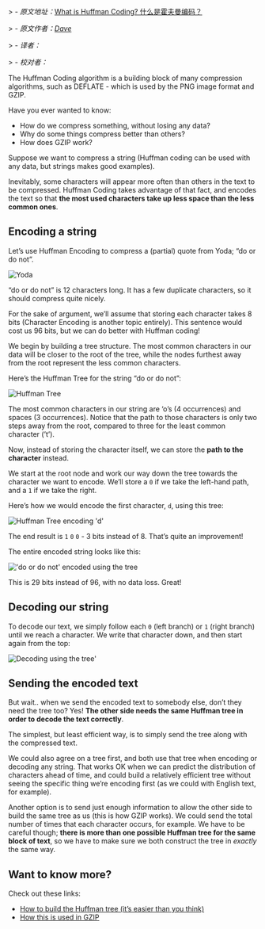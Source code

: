 \> -  *原文地址：*[What is Huffman Coding?  什么是霍夫曼编码？](https://www.baseclass.io/huffman-coding/)

\> -  *原文作者：[Dave](https://www.twitter.com/davejsaunders)*

\> -  *译者：* 

\> -  *校对者：*



The Huffman Coding algorithm is a building block of many compression algorithms, such as DEFLATE - which is used by the PNG image format and GZIP.

Have you ever wanted to know:

-   How do we compress something, without losing any data?
-   Why do some things compress better than others?
-   How does GZIP work?

Suppose we want to compress a string (Huffman coding can be used with any data, but strings makes good examples).

Inevitably, some characters will appear more often than others in the text to be compressed. Huffman Coding takes advantage of that fact, and encodes the text so that **the most used characters take up less space than the less common ones**.

## Encoding a string

Let’s use Huffman Encoding to compress a (partial) quote from Yoda; “do or do not”.

![Yoda](https://www.baseclass.io/huffman-coding/yoda.png)

“do or do not” is 12 characters long. It has a few duplicate characters, so it should compress quite nicely.

For the sake of argument, we’ll assume that storing each character takes 8 bits (Character Encoding is another topic entirely). This sentence would cost us 96 bits, but we can do better with Huffman coding!

We begin by building a tree structure. The most common characters in our data will be closer to the root of the tree, while the nodes furthest away from the root represent the less common characters.

Here’s the Huffman Tree for the string “do or do not”:

![Huffman Tree](https://www.baseclass.io/huffman-coding/1.png)

The most common characters in our string are ‘o’s (4 occurrences) and spaces (3 occurrences). Notice that the path to those characters is only two steps away from the root, compared to three for the least common character (’t’).

Now, instead of storing the character itself, we can store the **path to the character** instead.

We start at the root node and work our way down the tree towards the character we want to encode. We’ll store a `0` if we take the left-hand path, and a `1` if we take the right.

Here’s how we would encode the first character, `d`, using this tree:

![Huffman Tree encoding 'd'](https://www.baseclass.io/huffman-coding/2.png)

The end result is `1` `0` `0` - 3 bits instead of 8. That’s quite an improvement!

The entire encoded string looks like this:

!['do or do not' encoded using the tree](https://www.baseclass.io/huffman-coding/3.png)

This is 29 bits instead of 96, with no data loss. Great!

## Decoding our string

To decode our text, we simply follow each `0` (left branch) or `1` (right branch) until we reach a character. We write that character down, and then start again from the top:

![Decoding using the tree'](https://www.baseclass.io/huffman-coding/4.png)

## Sending the encoded text

But wait.. when we send the encoded text to somebody else, don’t they need the tree too? Yes! **The other side needs the same Huffman tree in order to decode the text correctly**.

The simplest, but least efficient way, is to simply send the tree along with the compressed text.

We could also agree on a tree first, and both use that tree when encoding or decoding any string. That works OK when we can predict the distribution of characters ahead of time, and could build a relatively efficient tree without seeing the specific thing we’re encoding first (as we could with English text, for example).

Another option is to send just enough information to allow the other side to build the same tree as us (this is how GZIP works). We could send the total number of times that each character occurs, for example. We have to be careful though; **there is more than one possible Huffman tree for the same block of text**, so we have to make sure we both construct the tree in _exactly_ the same way.

## Want to know more?

Check out these links:

-   [How to build the Huffman tree (it’s easier than you think)](https://www.programiz.com/dsa/huffman-coding)
-   [How this is used in GZIP](https://jvns.ca/blog/2015/02/22/how-gzip-uses-huffman-coding/)